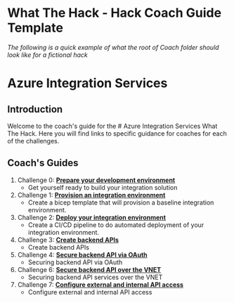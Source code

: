 # What The Hack - Hack Coach Guide Template

*The following is a quick example of what the root of Coach folder should look like for a fictional hack*

# Azure Integration Services

## Introduction
Welcome to the coach's guide for the # Azure Integration Services What The Hack. Here you will find links to specific guidance for coaches for each of the challenges.


## Coach's Guides
1. Challenge 0: **[Prepare your development environment](Solution-00.md)**
   - Get yourself ready to build your integration solution
2. Challenge 1: **[Provision an integration environment](Solution-01.md)**
   - Create a bicep template that will provision a baseline integration environment.
3. Challenge 2: **[Deploy your integration environment](Solution-02.md)**
   - Create a CI/CD pipeline to do automated deployment of your integration environment.
4. Challenge 3: **[Create backend APIs](Solution-03.md)**
   - Create backend APIs
5. Challenge 4: **[Secure backend API via OAuth](Solution-04.md)**
   - Securing backend API via OAuth
6. Challenge 6: **[Secure backend API over the VNET](Solution-05.md)**
   - Securing backend API services over the VNET
7. Challenge 7: **[Configure external and internal API access](Solution-06.md)**
   - Configure external and internal API access


<!-- 6. Challenge 5: **[Secure backend API using client certificate](Solution-05.md)**
   - Securing backend API using client certificate -->